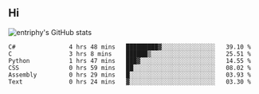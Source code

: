 ## Hi
![entriphy's GitHub stats](https://github-readme-stats.vercel.app/api?username=entriphy&show_icons=true&title_color=2196F3&bg_color=212121&text_color=FAFAFA&hide_border=true)
<!--START_SECTION:waka-->

```text
C#               4 hrs 48 mins   █████████▓░░░░░░░░░░░░░░░   39.10 %
C                3 hrs 8 mins    ██████▒░░░░░░░░░░░░░░░░░░   25.51 %
Python           1 hrs 47 mins   ███▓░░░░░░░░░░░░░░░░░░░░░   14.55 %
CSS              0 hrs 59 mins   ██░░░░░░░░░░░░░░░░░░░░░░░   08.02 %
Assembly         0 hrs 29 mins   █░░░░░░░░░░░░░░░░░░░░░░░░   03.93 %
Text             0 hrs 24 mins   ▓░░░░░░░░░░░░░░░░░░░░░░░░   03.30 %
```

<!--END_SECTION:waka-->
